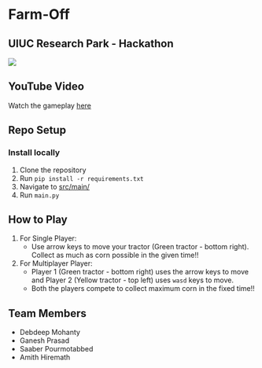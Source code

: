 # Farm-Off
## UIUC Research Park - Hackathon

![](src/resources/farmoff.gif)

## YouTube Video
Watch the gameplay [here](https://youtu.be/asfpWljgQko)

## Repo Setup

### Install locally
1. Clone the repository
2. Run `pip install -r requirements.txt`
3. Navigate to [src/main/](src/main/)
4. Run `main.py`

## How to Play
1. For Single Player:
   - Use arrow keys to move your tractor (Green tractor - bottom right). Collect as much as corn possible in the given time!!
2. For Multiplayer Player:
   - Player 1 (Green tractor - bottom right) uses the arrow keys to move and Player 2 (Yellow tractor - top left) uses `wasd` keys to move.
   - Both the players compete to collect maximum corn in the fixed time!!

## Team Members
- Debdeep Mohanty
- Ganesh Prasad
- Saaber Pourmotabbed
- Amith Hiremath

